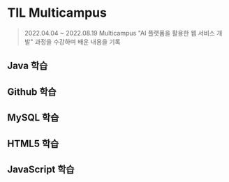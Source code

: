 # TIL Multicampus

> 2022.04.04 ~ 2022.08.19
> Multicampus "AI 플랫폼을 활용한 웹 서비스 개발" 과정을 수강하며 배운 내용을 기록

## Java 학습

## Github 학습

## MySQL 학습

## HTML5 학습

## JavaScript 학습